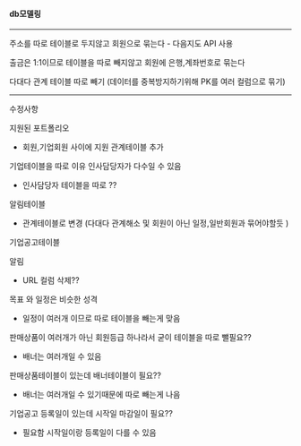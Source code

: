 #### db모델링

---

주소를 따로 테이블로 두지않고 회원으로 묶는다 - 다음지도 API 사용

출금은 1:1이므로 테이블을 따로 빼지않고 회원에 은행,계좌번호로 묶는다

다대다 관계 테이블 따로 빼기  (데이터를 중복방지하기위해 PK를 여러 컬럼으로 묶기)







---

수정사항

지원된 포트폴리오 

- 회원,기업회원 사이에    지원    관계테이블 추가

  

기업테이블을 따로 이유 인사담당자가 다수일 수 있음

- 인사담당자 테이블을 따로 ??

알림테이블 

- 관계테이블로 변경 (다대다 관계해소 및 회원이 아닌 일정,일반회원과 묶어야할듯 )

기업공고테이블

알림

- URL 컬럼 삭제??



목표 와 일정은 비슷한 성격 

- 일정이 여러개 이므로 따로 테이블을 빼는게 맞음

판매상품이 여러개가 아닌 회원등급 하나라서 굳이 테이블을 따로 뺄필요??

- 배너는 여러개일 수 있음

판매상품테이블이 있는데 배너테이블이 필요??

- 배너는 여러개일 수 있기때문에 따로 빼는게 나음

기업공고 등록일이 있는데 시작일 마감일이 필요??

- 필요함 시작일이랑 등록일이 다를 수 있음



